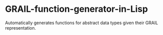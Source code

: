 # GRAIL-function-generator-in-Lisp
Automatically generates functions for abstract data types given their GRAIL representation.
